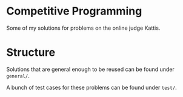 # Competitive Programming
Some of my solutions for problems on the online judge Kattis.

# Structure
Solutions that are general enough to be reused can be found under `general/`.

A bunch of test cases for these problems can be found under `test/`.
